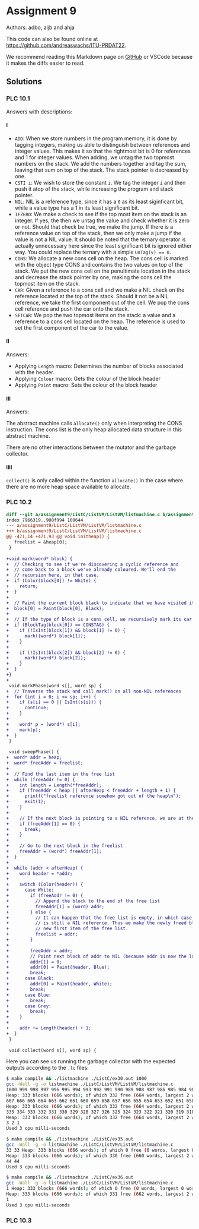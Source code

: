 # Assignment 9

Authors: adbo, aljb and ahja

This code can also be found online at <https://github.com/andreaswachs/ITU-PRDAT22>.

We recommend reading this Markdown page on [GitHub](https://github.com/andreaswachs/ITU-PRDAT22/blob/main/assignment9/README.md) or VSCode because it makes the diffs easier to read.

## Solutions

### PLC 10.1

Answers with descriptions:

#### I

* `ADD`: When we store numbers in the program memory, it is done by tagging integers, making us able to distinguish between references and integer values. This makes it so that the rightmost bit is 0 for references and 1 for integer values. When adding, we untag the two topmost numbers on the stack. We add the numbers together and tag the sum, leaving that sum on top of the stack. The stack pointer is decreased by one.
* `CSTI i`: We wish to store the constant `i`. We tag the integer `i` and then push it atop of the stack, while increasing the program and stack pointer.
* `NIL`: NIL is a reference type, since it has a `0` as its least siginficant bit, while a value type has a 1 in its least significant bit.
* `IFZERO`: We make a check to see if the top most item on the stack is an integer. If yes, the then we untag the value and check whether it is zero or not. Should that check be true, we make the jump. If there is a reference value on top of the stack, then we only make a jump if the value is not a NIL value. It should be noted that the ternary operator is actually unnecessary here since the least significant bit is ignored either way. You could replace the ternary with a simple `UnTag(v) == 0`.
* `CONS`: We allocate a new cons cell on the heap. The cons cell is marked with the object type CONS and contains the two values on top of the stack. We put the new cons cell on the penultimate location in the stack and decrease the stack pointer by one, making the cons cell the topmost item on the stack.
* `CAR`: Given a reference to a cons cell and we make a NIL check on the reference located at the top of the stack. Should it not be a NIL reference, we take the first component out of the cell. We pop the cons cell reference and push the car onto the stack.
* `SETCAR`: We pop the two topmost items on the stack: a value and a reference to a cons cell located on the heap. The reference is used to set the first component of the car to the value.

#### II

Answers:

* Applying `Length` macro: Determines the number of blocks associated with the header.
* Applying `Colour` macro: Gets the colour of the block header
* Applying `Paint` macro: Sets the colour of the block header

#### III

Answers:

The abstract machine calls `allocate()` only when interpreting the CONS instruction. The cons list is the only heap allocated data structure in this abstract machine.

There are no other interactions between the mutator and the garbage collector.

#### IIII

`collect()` is only called within the function `allocate()` in the case where there are no more heap space available to allocate.

### PLC 10.2

```diff
diff --git a/assignment9/ListC/ListVM/ListVM/listmachine.c b/assignment9/ListC/ListVM/ListVM/listmachine.c
index 7966319..908f994 100644
--- a/assignment9/ListC/ListVM/ListVM/listmachine.c
+++ b/assignment9/ListC/ListVM/ListVM/listmachine.c
@@ -471,14 +471,93 @@ void initheap() {
   freelist = &heap[0];
 }
 
+void mark(word* block) {
+  // Checking to see if we're discovering a cyclic reference and
+  // come back to a block we've already coloured. We'll end the
+  // recursion here, in that case.
+  if (Color(block[0]) != White) {
+    return;
+  } 
+
+  // Paint the current block black to indicate that we have visited it.
+  block[0] = Paint(block[0], Black);
+
+  // If the type of block is a cons cell, we recursively mark its car and cdr
+  if (BlockTag(block[0]) == CONSTAG) {
+    if (!IsInt(block[1]) && block[1] != 0) {
+      mark((word*) block[1]);
+    }
+
+    if (!IsInt(block[2]) && block[2] != 0) {
+      mark((word*) block[2]);
+    }
+  }
+}
+
 void markPhase(word s[], word sp) {
+  // Traverse the stack and call mark() on all non-NIL references
+  for (int i = 0; i <= sp; i++) {
+    if (s[i] == 0 || IsInt(s[i])) {
+      continue;
+    }
+
+    word* p = (word*) s[i];
+    mark(p);
+  }
 }
 
 void sweepPhase() {
+  word* addr = heap;
+  word* freeAddr = freelist;
+
+  // Find the last item in the free list
+  while (freeAddr != 0) {
+    int length = Length(*freeAddr);
+    if (freeAddr < heap || afterHeap < freeAddr + length + 1) {
+      printf("freelist reference somehow got out of the heap\n");
+      exit(1);
+    }
+ 
+    // If the next block is pointing to a NIL reference, we are at the end
+    if (freeAddr[1] == 0) {
+      break;
+    }
+
+    // Go to the next block in the freelist
+    freeAddr = (word*) freeAddr[1];
+  }
+
+  while (addr < afterHeap) {
+    word header = *addr;
+
+    switch (Color(header)) {
+      case White:
+        if (freeAddr != 0) {
+          // Append the block to the end of the free list
+          freeAddr[1] = (word) addr;
+        } else {
+          // It can happen that the free list is empty, in which case freeAddr
+          // is still a NIL reference. Thus we make the newly freed block the
+          // new first item of the free list.
+          freelist = addr;
+        }
+
+        freeAddr = addr;
+        // Point next block of addr to NIL (because addr is now the last item)
+        addr[1] = 0; 
+        addr[0] = Paint(header, Blue);
+        break;
+      case Black:
+        addr[0] = Paint(header, White);
+        break;
+      case Blue:
+        break;
+      case Grey:
+        break;
+    }
+
+    addr += Length(header) + 1;
+  }
 }
 
 void collect(word s[], word sp) {
```

Here you can see us running the garbage collector with the expected outputs according to the `.lc` files:

```sh
$ make compile && ./listmachine ./ListC/ex30.out 1000
gcc -Wall -g -o listmachine ./ListC/ListVM/ListVM/listmachine.c
1000 999 998 997 996 995 994 993 992 991 990 989 988 987 986 985 984 983 982 981 980 979 978 977 976 975 974 973 972 971 970 969 968 967 966 965 964 963 962 961 960 959 958 957 956 955 954 953 952 951 950 949 948 947 946 945 944 943 942 941 940 939 938 937 936 935 934 933 932 931 930 929 928 927 926 925 924 923 922 921 920 919 918 917 916 915 914 913 912 911 910 909 908 907 906 905 904 903 902 901 900 899 898 897 896 895 894 893 892 891 890 889 888 887 886 885 884 883 882 881 880 879 878 877 876 875 874 873 872 871 870 869 868 867 866 865 864 863 862 861 860 859 858 857 856 855 854 853 852 851 850 849 848 847 846 845 844 843 842 841 840 839 838 837 836 835 834 833 832 831 830 829 828 827 826 825 824 823 822 821 820 819 818 817 816 815 814 813 812 811 810 809 808 807 806 805 804 803 802 801 800 799 798 797 796 795 794 793 792 791 790 789 788 787 786 785 784 783 782 781 780 779 778 777 776 775 774 773 772 771 770 769 768 767 766 765 764 763 762 761 760 759 758 757 756 755 754 753 752 751 750 749 748 747 746 745 744 743 742 741 740 739 738 737 736 735 734 733 732 731 730 729 728 727 726 725 724 723 722 721 720 719 718 717 716 715 714 713 712 711 710 709 708 707 706 705 704 703 702 701 700 699 698 697 696 695 694 693 692 691 690 689 688 687 686 685 684 683 682 681 680 679 678 677 676 675 674 673 672 671 670 669 668 Heap: 333 blocks (666 words); of which 0 free (0 words, largest 0 words); 1 orphans
Heap: 333 blocks (666 words); of which 332 free (664 words, largest 2 words); 1 orphans
667 666 665 664 663 662 661 660 659 658 657 656 655 654 653 652 651 650 649 648 647 646 645 644 643 642 641 640 639 638 637 636 635 634 633 632 631 630 629 628 627 626 625 624 623 622 621 620 619 618 617 616 615 614 613 612 611 610 609 608 607 606 605 604 603 602 601 600 599 598 597 596 595 594 593 592 591 590 589 588 587 586 585 584 583 582 581 580 579 578 577 576 575 574 573 572 571 570 569 568 567 566 565 564 563 562 561 560 559 558 557 556 555 554 553 552 551 550 549 548 547 546 545 544 543 542 541 540 539 538 537 536 535 534 533 532 531 530 529 528 527 526 525 524 523 522 521 520 519 518 517 516 515 514 513 512 511 510 509 508 507 506 505 504 503 502 501 500 499 498 497 496 495 494 493 492 491 490 489 488 487 486 485 484 483 482 481 480 479 478 477 476 475 474 473 472 471 470 469 468 467 466 465 464 463 462 461 460 459 458 457 456 455 454 453 452 451 450 449 448 447 446 445 444 443 442 441 440 439 438 437 436 435 434 433 432 431 430 429 428 427 426 425 424 423 422 421 420 419 418 417 416 415 414 413 412 411 410 409 408 407 406 405 404 403 402 401 400 399 398 397 396 395 394 393 392 391 390 389 388 387 386 385 384 383 382 381 380 379 378 377 376 375 374 373 372 371 370 369 368 367 366 365 364 363 362 361 360 359 358 357 356 355 354 353 352 351 350 349 348 347 346 345 344 343 342 341 340 339 338 337 336 Heap: 333 blocks (666 words); of which 0 free (0 words, largest 0 words); 1 orphans
Heap: 333 blocks (666 words); of which 332 free (664 words, largest 2 words); 1 orphans
335 334 333 332 331 330 329 328 327 326 325 324 323 322 321 320 319 318 317 316 315 314 313 312 311 310 309 308 307 306 305 304 303 302 301 300 299 298 297 296 295 294 293 292 291 290 289 288 287 286 285 284 283 282 281 280 279 278 277 276 275 274 273 272 271 270 269 268 267 266 265 264 263 262 261 260 259 258 257 256 255 254 253 252 251 250 249 248 247 246 245 244 243 242 241 240 239 238 237 236 235 234 233 232 231 230 229 228 227 226 225 224 223 222 221 220 219 218 217 216 215 214 213 212 211 210 209 208 207 206 205 204 203 202 201 200 199 198 197 196 195 194 193 192 191 190 189 188 187 186 185 184 183 182 181 180 179 178 177 176 175 174 173 172 171 170 169 168 167 166 165 164 163 162 161 160 159 158 157 156 155 154 153 152 151 150 149 148 147 146 145 144 143 142 141 140 139 138 137 136 135 134 133 132 131 130 129 128 127 126 125 124 123 122 121 120 119 118 117 116 115 114 113 112 111 110 109 108 107 106 105 104 103 102 101 100 99 98 97 96 95 94 93 92 91 90 89 88 87 86 85 84 83 82 81 80 79 78 77 76 75 74 73 72 71 70 69 68 67 66 65 64 63 62 61 60 59 58 57 56 55 54 53 52 51 50 49 48 47 46 45 44 43 42 41 40 39 38 37 36 35 34 33 32 31 30 29 28 27 26 25 24 23 22 21 20 19 18 17 16 15 14 13 12 11 10 9 8 7 6 5 4 Heap: 333 blocks (666 words); of which 0 free (0 words, largest 0 words); 1 orphans
Heap: 333 blocks (666 words); of which 332 free (664 words, largest 2 words); 1 orphans
3 2 1
Used 3 cpu milli-seconds

$ make compile && ./listmachine ./ListC/ex35.out
gcc -Wall -g -o listmachine ./ListC/ListVM/ListVM/listmachine.c
33 33 Heap: 333 blocks (666 words); of which 0 free (0 words, largest 0 words); 1 orphans
Heap: 333 blocks (666 words); of which 330 free (660 words, largest 2 words); 1 orphans
44 44
Used 3 cpu milli-seconds

$ make compile && ./listmachine ./ListC/ex36.out
gcc -Wall -g -o listmachine ./ListC/ListVM/ListVM/listmachine.c
1 Heap: 333 blocks (666 words); of which 0 free (0 words, largest 0 words); 1 orphans
Heap: 333 blocks (666 words); of which 331 free (662 words, largest 2 words); 1 orphans
1
Used 3 cpu milli-seconds
```

### PLC 10.3
